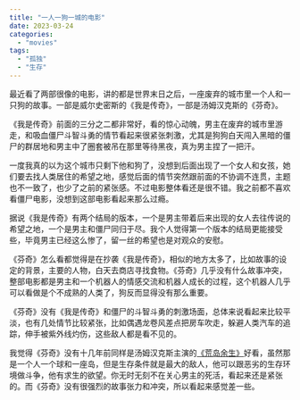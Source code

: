 ```yaml
---
title: "一人一狗一城的电影"
date: 2023-03-24
categories: 
  - "movies"
tags: 
  - "孤独"
  - "生存"
---
```


最近看了两部很像的电影，讲的都是世界末日之后，一座废弃的城市里一个人和一只狗的故事。一部是威尔史密斯的《我是传奇》，一部是汤姆汉克斯的《芬奇》。

《我是传奇》前面的三分之二都非常好，看的惊心动魄，男主在废弃的城市里游走，和吸血僵尸斗智斗勇的情节看起来很紧张刺激，尤其是狗狗白天闯入黑暗的僵尸的群居地和男主中了圈套被吊在那里等待黑夜，真为男主捏了一把汗。

一度我真的以为这个城市只剩下他和狗了，没想到后面出现了一个女人和女孩，她们要去找人类居住的希望之地，感觉后面的情节突然跟前面的不协调不连贯，主题也不一致了，也少了之前的紧张感。不过电影整体看还是很不错。我之前都不喜欢看僵尸电影，没想到这部电影看起来那么过瘾。

据说《我是传奇》有两个结局的版本，一个是男主带着后来出现的女人去往传说的希望之地，一个是男主和僵尸同归于尽。我个人觉得第一个版本的结局更能接受些，毕竟男主已经这么惨了，留一丝的希望也是对观众的安慰。

《芬奇》怎么看都觉得是在抄袭《我是传奇》，相似的地方太多了，比如故事的设定的背景，主要的人物，白天去商店寻找食物。《芬奇》几乎没有什么故事冲突，整部电影都是男主和一个机器人的情感交流和机器人成长的过程，这个机器人几乎可以看做是个不成熟的人类了，狗反而显得没有那么重要。

《芬奇》没有《我是传奇》和僵尸的斗智斗勇的刺激场面，总体来说看起来比较平淡，也有几处情节比较紧张，比如偶遇龙卷风差点把房车吹走，躲避人类汽车的追踪，伸手被紫外线灼伤，这些敌人都是看不见的。

我觉得《芬奇》没有十几年前同样是汤姆汉克斯主演的[《荒岛余生》](https://www.jfsay.com/archives/1958.html)好看，虽然那是一个人一个球和一座岛，但是生存条件就是最大的敌人，他可以跟恶劣的生存环境做斗争，他有求生的欲望。你无时无刻不在关心男主的死活，看起来还是紧张的。而《芬奇》没有很强烈的故事张力和冲突，所以看起来感觉差一些。
